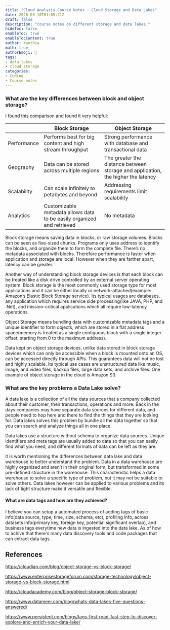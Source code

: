 ```yaml
---
title: "Cloud Analysis Course Notes - Cloud Storage and Data Lakes"
date: 2020-03-10T01:05:21Z
draft: false
description: "course notes on different storage and data lakes."
hideToc: false
enableToc: true
enableTocContent: true
author: Xanthia
math: true
authorEmoji: 🐹
tags:
- data lakes
- cloud storage
categories:
- Coding
- Course notes
---
```


### What are the key differences between block and object storage?

I found this comparison and found it very helpful:

|    |	Block Storage  |	Object Storage |
| ----|------------------|----------------- |
|Performance	| Performs best for big content and high stream throughput |	Strong performance with database and transactional data |
|Geography |	Data can be stored across multiple regions |	The greater the distance between storage and application, the higher the latency |
|Scalability | Can scale infinitely to petabytes and beyond |	Addressing requirements limit scalability |
|Analytics |	Customizable metadata allows data to be easily organized and retrieved |	No metadata |

Block storage means saving data in blocks, or raw storage volumes. Blocks can be seen as fixe-sized chunks. Programs only uses address to identify the blocks, and organize them to form the complete file. There’s no metadata associated with blocks. Therefore performance is faster when application and storage are local. However when they are farther apart, latency can be greater. 

Another way of understanding block storage devices is that each block can be treated like a disk drive controlled by an external server operating system. Block storage is the most commonly used storage type for most applications and it can be either locally or network-attached(example: Amazon’s Elastic Block Storage service). Its typical usages are databases, any application which requires service side processing(like JAVA, PHP, and .Net), and mission-critical applications which all require low-latency operations.

Object Storage means bundling data with customizable metadata tags and a unique identifier to form objects, which are stored in a flat address space(memory is treated as a single contiguous block with a single integer offset, starting from 0 to the maximum address). 

Data kept on object storage devices, unlike data stored in block storage devices which can only be accessible when a block is mounted onto an OS, can be accessed directly through APIs. This guarantees data will not be lost and highly scalable. Its typical use cases are unstructured data like music, image, and video files, backup files, large data sets, and archive files. One example of object storage in the cloud is Amazon S3.

### What are the key problems a Data Lake solve?
A data lake is a collection of all the data sources that a company collected about their customer, their transactions, operations and more. Back in the days companies may have separate data sources for different data, and people need to hop here and there to find the things that they are looking for. Data lakes solves this problem by bundle all the data together so that you can search and analyze things all in one place.

Data lakes use a structure without schema to organize data sources.  Unique identifiers and meta tags are usually added to data so that you can easily find what you need, and different formats of data can be left as they are.

It is worth mentioning the differences between data lake and data warehouse to better understand the problem. Data in a data warehouse are highly organized and aren’t in their original form, but transformed in some pre-defined structure in the warehouse. This characteristic helps a data warehouse to solve a specific type of problem, but it may not be suitable to solve others. Data lakes however can be applied to various problems and its lack of tight structure make it versatile and flexible.

#### What are data tags and how are they achieved?
 I believe you can setup a automated process of adding tags of basic info(data source, type, time, size, schema, etc), profiling info, across datasets info(primary key, foreign key, potential significant overlap), and business tags everytime new data is ingested into the data lake. As of how to achive that there's many data discovery tools and code packages that can extract data tags.

## References
https://cloudian.com/blog/object-storage-vs-block-storage/

https://www.enterprisestorageforum.com/storage-technology/object-storage-vs-block-storage.html

https://cloudacademy.com/blog/object-storage-block-storage/

https://www.datameer.com/blog/whats-data-lakes-five-questions-answered/

https://www.persistent.com/blogs/tags-first-read-fast-step-to-discover-explore-and-enrich-your-data-lake/